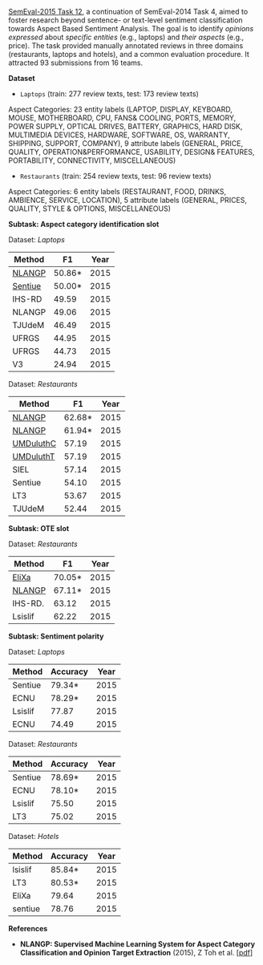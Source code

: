[SemEval-2015 Task 12](http://alt.qcri.org/semeval2015/task12/), a continuation of SemEval-2014 Task 4, aimed to foster research beyond sentence- or text-level sentiment classification towards Aspect Based Sentiment Analysis. The goal is to identify *opinions expressed* about *specific entities* (e.g., laptops) and *their aspects* (e.g., price). The task provided manually annotated reviews in three domains (restaurants, laptops and hotels), and a common evaluation procedure. It attracted 93 submissions from 16 teams.

**Dataset**

* `Laptops` (train: 277 review texts, test: 173 review texts)

Aspect Categories: 23 entity labels (LAPTOP, DISPLAY, KEYBOARD, MOUSE, MOTHERBOARD, CPU, FANS& COOLING, PORTS, MEMORY, POWER SUPPLY, OPTICAL DRIVES, BATTERY, GRAPHICS, HARD DISK, MULTIMEDIA DEVICES, HARDWARE, SOFTWARE, OS, WARRANTY, SHIPPING, SUPPORT, COMPANY), 9 attribute labels (GENERAL, PRICE, QUALITY, OPERATION&PERFORMANCE, USABILITY, DESIGN& FEATURES, PORTABILITY, CONNECTIVITY, MISCELLANEOUS)

* `Restaurants` (train: 254 review texts, test: 96 review texts)

Aspect Categories: 6 entity labels (RESTAURANT, FOOD, DRINKS, AMBIENCE, SERVICE, LOCATION), 5 attribute labels (GENERAL, PRICES, QUALITY, STYLE & OPTIONS, MISCELLANEOUS)

**Subtask: Aspect category identification slot**

Dataset: *Laptops*

| Method   	| F1            | Year 	|
|----------	|--------	|------	|
| [NLANGP](http://www.aclweb.org/anthology/S15-2083)   	| 50.86* 	| 2015 	|
| [Sentiue](http://alt.qcri.org/semeval2015/cdrom/pdf/SemEval130.pdf)  	| 50.00* 	| 2015 	|
| IHS-RD   	| 49.59  	| 2015 	|
| NLANGP   	| 49.06  	| 2015 	|
| TJUdeM   	| 46.49  	| 2015 	|
| UFRGS    	| 44.95  	| 2015 	|
| UFRGS    	| 44.73  	| 2015 	|
| V3       	| 24.94  	| 2015 	|

Dataset: *Restaurants*

| Method    | F1     | Year |
|-----------|--------|------|
| [NLANGP](http://www.aclweb.org/anthology/S15-2083)    | 62.68* | 2015 |
| [NLANGP](http://www.aclweb.org/anthology/S15-2083)    | 61.94* | 2015 |
| [UMDuluthC](http://alt.qcri.org/semeval2015/cdrom/pdf/SemEval126.pdf) | 57.19  | 2015 |
| [UMDuluthT](http://alt.qcri.org/semeval2015/cdrom/pdf/SemEval126.pdf) | 57.19  | 2015 |
| SIEL      | 57.14  | 2015 |
| Sentiue   | 54.10  | 2015 |
| LT3       | 53.67  | 2015 |
| TJUdeM    | 52.44  | 2015 |

**Subtask: OTE slot**

Dataset: *Restaurants*

| Method    | F1     | Year |
|-----------|--------|------|
| [EliXa](https://aclweb.org/anthology/S/S15/S15-2127.pdf)    | 70.05* | 2015 |
| [NLANGP](http://www.aclweb.org/anthology/S15-2083)    | 67.11* | 2015 |
| IHS-RD. | 63.12  | 2015 |
| Lsislif | 62.22  | 2015 |

**Subtask: Sentiment polarity**

Dataset: *Laptops*

| Method    | Accuracy | Year |
|-----------|--------|------|
| Sentiue   | 79.34* | 2015 |
| ECNU   | 78.29* | 2015 |
| Lsislif | 77.87  | 2015 |
| ECNU| 74.49  | 2015 |

Dataset: *Restaurants*

| Method    | Accuracy | Year |
|-----------|--------|------|
| Sentiue   | 78.69* | 2015 |
| ECNU   | 78.10* | 2015 |
| Lsislif | 75.50  | 2015 |
| LT3| 75.02  | 2015 |

Dataset: *Hotels*

| Method    | Accuracy | Year |
|-----------|--------|------|
| lsislif | 85.84* | 2015 |
| LT3 | 80.53* | 2015 |
| EliXa  | 79.64  | 2015 |
| sentiue | 78.76  | 2015 |

**References**

* **NLANGP: Supervised Machine Learning System for Aspect Category Classification and Opinion Target Extraction** (2015), Z Toh et al. [[pdf](http://www.aclweb.org/anthology/S15-2083)]